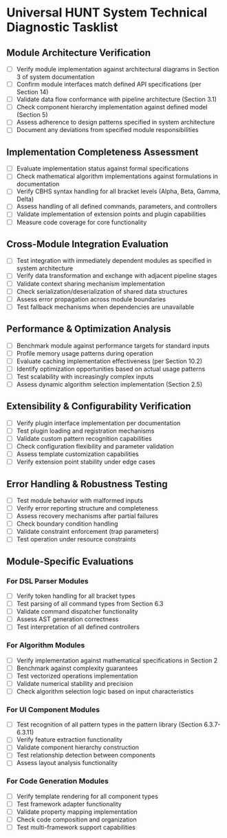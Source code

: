 # Universal HUNT System Technical Diagnostic Tasklist

## Module Architecture Verification

- [ ] Verify module implementation against architectural diagrams in Section 3 of system documentation
- [ ] Confirm module interfaces match defined API specifications (per Section 14)
- [ ] Validate data flow conformance with pipeline architecture (Section 3.1)
- [ ] Check component hierarchy implementation against defined model (Section 5)
- [ ] Assess adherence to design patterns specified in system architecture
- [ ] Document any deviations from specified module responsibilities

## Implementation Completeness Assessment

- [ ] Evaluate implementation status against formal specifications
- [ ] Check mathematical algorithm implementations against formulations in documentation
- [ ] Verify CBHS syntax handling for all bracket levels (Alpha, Beta, Gamma, Delta)
- [ ] Assess handling of all defined commands, parameters, and controllers
- [ ] Validate implementation of extension points and plugin capabilities
- [ ] Measure code coverage for core functionality

## Cross-Module Integration Evaluation

- [ ] Test integration with immediately dependent modules as specified in system architecture
- [ ] Verify data transformation and exchange with adjacent pipeline stages
- [ ] Validate context sharing mechanism implementation
- [ ] Check serialization/deserialization of shared data structures
- [ ] Assess error propagation across module boundaries
- [ ] Test fallback mechanisms when dependencies are unavailable

## Performance & Optimization Analysis

- [ ] Benchmark module against performance targets for standard inputs
- [ ] Profile memory usage patterns during operation
- [ ] Evaluate caching implementation effectiveness (per Section 10.2)
- [ ] Identify optimization opportunities based on actual usage patterns
- [ ] Test scalability with increasingly complex inputs
- [ ] Assess dynamic algorithm selection implementation (Section 2.5)

## Extensibility & Configurability Verification

- [ ] Verify plugin interface implementation per documentation
- [ ] Test plugin loading and registration mechanisms
- [ ] Validate custom pattern recognition capabilities
- [ ] Check configuration flexibility and parameter validation
- [ ] Assess template customization capabilities
- [ ] Verify extension point stability under edge cases

## Error Handling & Robustness Testing

- [ ] Test module behavior with malformed inputs
- [ ] Verify error reporting structure and completeness
- [ ] Assess recovery mechanisms after partial failures
- [ ] Check boundary condition handling
- [ ] Validate constraint enforcement (trap parameters)
- [ ] Test operation under resource constraints

## Module-Specific Evaluations

### For DSL Parser Modules

- [ ] Verify token handling for all bracket types
- [ ] Test parsing of all command types from Section 6.3
- [ ] Validate command dispatcher functionality
- [ ] Assess AST generation correctness
- [ ] Test interpretation of all defined controllers

### For Algorithm Modules

- [ ] Verify implementation against mathematical specifications in Section 2
- [ ] Benchmark against complexity guarantees
- [ ] Test vectorized operations implementation
- [ ] Validate numerical stability and precision
- [ ] Check algorithm selection logic based on input characteristics

### For UI Component Modules

- [ ] Test recognition of all pattern types in the pattern library (Section 6.3.7-6.3.11)
- [ ] Verify feature extraction functionality
- [ ] Validate component hierarchy construction
- [ ] Test relationship detection between components
- [ ] Assess layout analysis functionality

### For Code Generation Modules

- [ ] Verify template rendering for all component types
- [ ] Test framework adapter functionality
- [ ] Validate property mapping implementation
- [ ] Check code composition and organization
- [ ] Test multi-framework support capabilities
